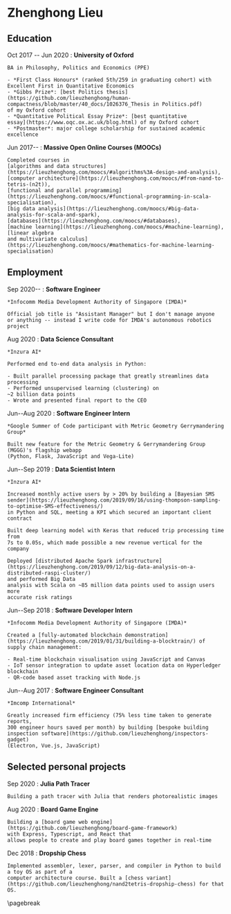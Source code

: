 # Zhenghong Lieu

## Education

Oct 2017 -- Jun 2020
: **University of Oxford**

    BA in Philosophy, Politics and Economics (PPE)

    - *First Class Honours* (ranked 5th/259 in graduating cohort) with
    Excellent First in Quantitative Economics
    - *Gibbs Prize*: [best Politics thesis](https://github.com/lieuzhenghong/human-compactness/blob/master/40_docs/1026376_Thesis in Politics.pdf)
    of my Oxford cohort
    - *Quantitative Political Essay Prize*: [best quantitative
    essay](https://www.oqc.ox.ac.uk/blog.html) of my Oxford cohort
    - *Postmaster*: major college scholarship for sustained academic excellence

Jun 2017--
: **Massive Open Online Courses (MOOCs)**

    Completed courses in
    [algorithms and data structures](https://lieuzhenghong.com/moocs/#algorithms%3A-design-and-analysis),
    [computer architecture](https://lieuzhenghong.com/moocs/#from-nand-to-tetris-(n2t)),
    [functional and parallel programming](https://lieuzhenghong.com/moocs/#functional-programming-in-scala-specialisation),
    [big data analysis](https://lieuzhenghong.com/moocs/#big-data-analysis-for-scala-and-spark),
    [databases](https://lieuzhenghong.com/moocs/#databases),
    [machine learning](https://lieuzhenghong.com/moocs/#machine-learning),
    [linear algebra
    and multivariate calculus](https://lieuzhenghong.com/moocs/#mathematics-for-machine-learning-specialisation)

## Employment

Sep 2020--
: **Software Engineer**

    *Infocomm Media Development Authority of Singapore (IMDA)*

    Official job title is "Assistant Manager" but I don't manage anyone
    or anything -- instead I write code for IMDA's autonomous robotics project

Aug 2020
: **Data Science Consultant**

    *Inzura AI*

    Performed end to-end data analysis in Python:

    - Built parallel processing package that greatly streamlines data processing
    - Performed unsupervised learning (clustering) on
    ~2 billion data points
    - Wrote and presented final report to the CEO

Jun--Aug 2020
: **Software Engineer Intern**

    *Google Summer of Code participant with Metric Geometry Gerrymandering Group*

    Built new feature for the Metric Geometry & Gerrymandering Group (MGGG)'s flagship webapp
    (Python, Flask, JavaScript and Vega-Lite)

Jun--Sep 2019
: **Data Scientist Intern**

    *Inzura AI*

    Increased monthly active users by > 20% by building a [Bayesian SMS sender](https://lieuzhenghong.com/2019/09/16/using-thompson-sampling-to-optimise-SMS-effectiveness/)
    in Python and SQL, meeting a KPI which secured an important client contract

    Built deep learning model with Keras that reduced trip processing time from
    7s to 0.05s, which made possible a new revenue vertical for the company

    Deployed [distributed Apache Spark infrastructure](https://lieuzhenghong.com/2019/09/12/big-data-analysis-on-a-distributed-raspi-cluster/)
    and performed Big Data
    analysis with Scala on ~85 million data points used to assign users more
    accurate risk ratings

Jun--Sep 2018
: **Software Developer Intern**

    *Infocomm Media Development Authority of Singapore (IMDA)*

    Created a [fully-automated blockchain demonstration](https://lieuzhenghong.com/2019/01/31/building-a-blocktrain/) of supply chain management:

    - Real-time blockchain visualisation using JavaScript and Canvas
    - IoT sensor integration to update asset location data on Hyperledger blockchain
    - QR-code based asset tracking with Node.js

Jun--Aug 2017
: **Software Engineer Consultant**

    *Imcomp International*

    Greatly increased firm efficiency (75% less time taken to generate reports,
    300 engineer hours saved per month) by building [bespoke building
    inspection software](https://github.com/lieuzhenghong/inspectors-gadget)
    (Electron, Vue.js, JavaScript)

## Selected personal projects

Sep 2020
: **Julia Path Tracer**

    Building a path tracer with Julia that renders photorealistic images

Aug 2020
: **Board Game Engine**

    Building a [board game web engine](https://github.com/lieuzhenghong/board-game-framework)
    with Express, Typescript, and React that
    allows people to create and play board games together in real-time

Dec 2018
: **Dropship Chess**

    Implemented assembler, lexer, parser, and compiler in Python to build a toy OS as part of a
    computer architecture course. Built a [chess variant](https://github.com/lieuzhenghong/nand2tetris-dropship-chess) for that OS.

\pagebreak
